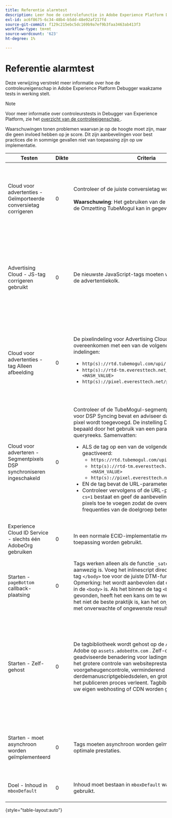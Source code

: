 ```yaml
---
title: Referentie alarmtest
description: Leer hoe de controlefunctie in Adobe Experience Platform Debugger waarschuwingen test.
exl-id: ac6f8675-6c34-48b4-b5dd-48e92af217fd
source-git-commit: f129c215ebc5dc169b9a7ef9b3faa3463ab413f3
workflow-type: tm+mt
source-wordcount: '623'
ht-degree: 1%

---
```


# Referentie alarmtest

Deze verwijzing verstrekt meer informatie over hoe de controleureigenschap in Adobe Experience Platform Debugger waakzame tests in werking stelt.

>[!NOTE]
>
>Voor meer informatie over controleurstests in Debugger van Experience Platform, zie het [ overzicht van de controleeigenschap ](./overview.md).

Waarschuwingen tonen problemen waarvan je op de hoogte moet zijn, maar die geen invloed hebben op je score. Dit zijn aanbevelingen voor best practices die in sommige gevallen niet van toepassing zijn op uw implementatie.

| Testen | Dikte | Criteria | Aanbeveling |
| --- | --- | --- | --- |
| Cloud voor advertenties - Geïmporteerde conversietag corrigeren | 0 | Controleer of de juiste conversietag wordt gebruikt.<br><br>**Waarschuwing**: Het gebruiken van de verouderde Tags van de Omzetting TubeMogul kan in gegevensverlies resulteren. | Voer een upgrade uit op de conversiepixels naar de nieuwe conversietags voor afbeeldingen in de cloud voor advertenties. Dit kan het gemakkelijkst met de [ Advertising de markeringsuitbreiding van de Wolk ](../../destinations/catalog/advertising/adobe-advertising-cloud.md) worden verwezenlijkt. |
| Advertising Cloud - JS-tag corrigeren gebruikt | 0 | De nieuwste JavaScript-tags moeten worden gebruikt voor de advertentiekolk. | Upgrade uw advertentie voor Cloud JavaScript naar de nieuwste versie. Het gebruik van verouderde JavaScript-versies kan resulteren in verloren functionaliteit. Dit kan gemakkelijker door het gebruik van de [ Advertising de markeringsuitbreiding van de Wolk ](../../destinations/catalog/advertising/adobe-advertising-cloud.md) worden verwezenlijkt. |
| Cloud voor advertenties - tag Alleen afbeelding | 0 | De pixelindeling voor Advertising Cloud moet overeenkomen met een van de volgende aanbevolen indelingen: <ul><li>`http(s)://rtd.tubemogul.com/upi/?sid=<HASH_VALUE>`</li><li>`http(s)://rtd-tm.everesttech.net/upi/?sid=<HASH_VALUE>`</li><li>`http(s)://pixel.everesttech.net/px2/<NUMERIC_ID>?`</li></ul> | Upgrade uw Cloud-advertentiepixels naar de nieuwe Cloud-afbeeldingstags voor Advertising, zodat u de volledige functionaliteit voor Advertising Cloud kunt gebruiken. Dit kan het gemakkelijkst met de [ Advertising de markeringsuitbreiding van de Wolk ](../../destinations/catalog/advertising/adobe-advertising-cloud.md) worden verwezenlijkt. |
| Cloud voor adverteren - Segmentpixels DSP synchroniseren ingeschakeld | 0 | Controleer of de TubeMogul-segmentpixel een instelling voor DSP Syncing bevat en adviseer dat de instelling aan de pixel wordt toegevoegd. De instelling DSP Syncing wordt bepaald door het gebruik van een parameter voor een queryreeks. Samenvatten: <ul><li>ALS de tag op een van de volgende manieren wordt geactiveerd:<ul><li>`https://rtd.tubemogul.com/upi/?sid=<HASH_VALUE>`</li><li>`http(s)://rtd-tm.everesttech.net/upi/?sid=<HASH_VALUE>`</li><li>`http(s)://pixel.everesttech.net/px2/<NUMERIC_ID>?`</li></ul></li><li>EN de tag bevat de URL-parameter `sid=`</li><li>Controleer vervolgens of de URL-parameter `cs=0` of `cs=1` bestaat en geef de aanbeveling `cs=1` aan deze pixels toe te voegen zodat de overeenkomende frequenties van de doelgroep beter worden.</li></ul> | Voeg de URL-parameter `cs=1` toe aan uw Cloud-advertentiepixels, zodat er DSP-synchronisatie kan plaatsvinden. Hierdoor nemen de overeenkomende populaties toe. Dit kan het gemakkelijkst met de [ Advertising de markeringsuitbreiding van de Wolk ](../../destinations/catalog/advertising/adobe-advertising-cloud.md) worden verwezenlijkt. |
| Experience Cloud ID Service - slechts één AdobeOrg gebruiken | 0 | In een normale ECID-implementatie moet één AdobeOrg-toepassing worden gebruikt. | Controleer of er meerdere AdobeOrg-id&#39;s bestaan voor deze implementatie. <br><br>[ Aanvullende informatie ](https://experienceleague.adobe.com/docs/id-service/using/intro/id-request.html?lang=nl-NL) |
| Starten - `pageBottom` callback-plaatsing | 0 | Tags werken alleen als de functie `_satellite.pageBottom()` aanwezig is. Voeg het inlinescript direct vóór de afsluitende tag `</body>` toe voor de juiste DTM-functionaliteit. Opmerking: het wordt aanbevolen dat de tag de laatste tag in de `<body>` is. Als het binnen de tag `<body>` wordt gevonden, heeft het een kans om te werken, maar omdat het niet de beste praktijk is, kan het onjuist functioneren of met onverwachte of ongewenste resultaten. | Voeg het inlinescript direct vóór de afsluitende tag `</body>` toe voor de juiste DTM-functionaliteit. <br><br>[ Aanvullende informatie ](../../tags/ui/client-side/asynchronous-deployment.md) |
| Starten - Zelf-gehost | 0 | De tagbibliotheek wordt gehost op de Akamai-instantie van Adobe op `assets.adobedtm.com` . Zelf-ontvangen is de geadviseerde benadering voor ladingmarkeringen omdat het grotere controle van websiteprestaties door geheim voorgeheugencontrole, verminderend derdemanuscriptgebiedsdelen, en grotere controle van het het publiceren proces verleent. Tagbibliotheken kunnen via uw eigen webhosting of CDN worden gehost en beheerd. | Bij het laden van tags op een pagina gaat u naar zelfhosting. Hoewel hosting via de Akamai CDN in de meeste gevallen werkt, verbetert zelforhosting de paginaprestaties. <br><br> Aanvullende informatie:<ul><li>[ Gids van het Snelle begin van Markeringen ](../../tags/ui/client-side/asynchronous-deployment.md)</li><li>[ Asynchrone plaatsing ](../../tags/ui/client-side/asynchronous-deployment.md)</li></ul> |
| Starten - moet asynchroon worden geïmplementeerd | 0 | Tags moeten asynchroon worden geïmplementeerd voor optimale prestaties. | Omvat de `async` parameter in het gealigneerde manuscript om juiste markeringsfunctionaliteit te verzekeren <br><br>[ Aanvullende informatie ](../../tags/ui/client-side/asynchronous-deployment.md) |
| Doel - Inhoud in `mboxDefault` | 0 | Inhoud moet bestaan in `mboxDefault` wanneer u `at.js` gebruikt. | Controleer of de inhoud beschikbaar is. <br><br>[ Aanvullende informatie ](https://experienceleague.adobe.com/docs/target/using/implement-target/implementing-target.html?lang=nl-NL) |

{style="table-layout:auto"}
